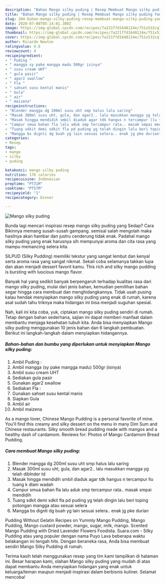 ```yaml
---
description: "Bahan Mango silky puding | Resep Membuat Mango silky puding Yang Mudah Dan Praktis"
title: "Bahan Mango silky puding | Resep Membuat Mango silky puding Yang Mudah Dan Praktis"
slug: 204-bahan-mango-silky-puding-resep-membuat-mango-silky-puding-yang-mudah-dan-praktis
date: 2020-07-08T05:14:01.380Z
image: https://img-global.cpcdn.com/recipes/7a221ffd1648124e/751x532cq70/mango-silky-puding-foto-resep-utama.jpg
thumbnail: https://img-global.cpcdn.com/recipes/7a221ffd1648124e/751x532cq70/mango-silky-puding-foto-resep-utama.jpg
cover: https://img-global.cpcdn.com/recipes/7a221ffd1648124e/751x532cq70/mango-silky-puding-foto-resep-utama.jpg
author: Ricardo Newton
ratingvalue: 4.6
reviewcount: 4
recipeingredient:
- " Puding "
- " mangga sy pake mangga madu 500gr isinya"
- " susu cream UHT"
- " gula pasir"
- " agar2 swallow"
- " Fla "
- " sahset susu kental manis"
- " Gula"
- " air"
- " maizena"
recipeinstructions:
- "Blender mangga dg 200ml susu uht smp halus lalu saring"
- "Masak 300ml susu uht, gula, dan agar2.. lalu masukkan mangga yg telah diblnder td"
- "Masak hingga mendidih smbil diaduk agar tdk hangus n tercampur llu tuang k dlam wadah"
- "Campur smua bahan fla lalu aduk smp tercampur rata.. masak smpai mendidih"
- "Tuang sdkit demi sdkit fla pd puding yg telah dingin lalu beri toping potongan mangga atau sesuai selera"
- "Mangga bs dignti dg buah yg lain sesuai selera.. enak jg pke durian"
categories:
- Resep
tags:
- mango
- silky
- puding

katakunci: mango silky puding 
nutrition: 176 calories
recipecuisine: Indonesian
preptime: "PT31M"
cooktime: "PT57M"
recipeyield: "1"
recipecategory: Dinner

---
```



![Mango silky puding](https://img-global.cpcdn.com/recipes/7a221ffd1648124e/751x532cq70/mango-silky-puding-foto-resep-utama.jpg)

Bunda lagi mencari inspirasi resep mango silky puding yang Sedap? Cara Bikinnya memang susah-susah gampang. semisal salah mengolah maka hasilnya akan hambar dan justru cenderung tidak enak. Padahal mango silky puding yang enak harusnya sih mempunyai aroma dan cita rasa yang mampu memancing selera kita.

SILPUD (Silky Pudding) memiliki tekstur yang sangat lembut dan kenyal serta aroma rasa yang sangat nikmat. Sekali coba selamanya takkan lupa dan akan menjadi dessert favorit kamu. This rich and silky mango pudding is bursting with luscious mango flavor.

Banyak hal yang sedikit banyak berpengaruh terhadap kualitas rasa dari mango silky puding, mulai dari jenis bahan, kemudian pemilihan bahan segar hingga cara membuat dan menghidangkannya. Tidak usah pusing kalau hendak menyiapkan mango silky puding yang enak di rumah, karena asal sudah tahu triknya maka hidangan ini bisa menjadi suguhan spesial.


Nah, kali ini kita coba, yuk, ciptakan mango silky puding sendiri di rumah. Tetap dengan bahan sederhana, sajian ini dapat memberi manfaat dalam membantu menjaga kesehatan tubuh kita. Anda bisa menyiapkan Mango silky puding menggunakan 10 jenis bahan dan 6 langkah pembuatan. Berikut ini langkah-langkah dalam menyiapkan hidangannya.

<!--inarticleads1-->

##### Bahan-bahan dan bumbu yang diperlukan untuk menyiapkan Mango silky puding:

1. Ambil  Puding :
1. Ambil  mangga (sy pake mangga madu) 500gr (isinya)
1. Ambil  susu cream UHT
1. Sediakan  gula pasir
1. Gunakan  agar2 swallow
1. Sediakan  Fla :
1. Gunakan  sahset susu kental manis
1. Siapkan  Gula
1. Ambil  air
1. Ambil  maizena


As a mango lover, Chinese Mango Pudding is a personal favorite of mine. You&#39;ll find this creamy and silky dessert on the menu in many Dim Sum and Chinese restaurants. Silky smooth bread pudding made with mangos and a healthy dash of cardamom. Reviews for: Photos of Mango Cardamom Bread Pudding. 

<!--inarticleads2-->

##### Cara membuat Mango silky puding:

1. Blender mangga dg 200ml susu uht smp halus lalu saring
1. Masak 300ml susu uht, gula, dan agar2.. lalu masukkan mangga yg telah diblnder td
1. Masak hingga mendidih smbil diaduk agar tdk hangus n tercampur llu tuang k dlam wadah
1. Campur smua bahan fla lalu aduk smp tercampur rata.. masak smpai mendidih
1. Tuang sdkit demi sdkit fla pd puding yg telah dingin lalu beri toping potongan mangga atau sesuai selera
1. Mangga bs dignti dg buah yg lain sesuai selera.. enak jg pke durian


Pudding Without Gelatin Recipes on Yummly Mango Pudding, Mango Pudding, Mango custard powder, mango, sugar, milk, mango. Scented Mango Pudding with Dried Lavender Flowers Foodista. Suara.com - Silky Pudding atau yang populer dengan nama Puyo Lava beberapa waktu belakangan ini tengah hits. Dengan beraneka rasa, Anda bisa membuat sendiri Mango Silky Pudding di rumah. 

Terima kasih telah menggunakan resep yang tim kami tampilkan di halaman ini. Besar harapan kami, olahan Mango silky puding yang mudah di atas dapat membantu Anda menyiapkan hidangan yang enak untuk keluarga/teman maupun menjadi inspirasi dalam berbisnis kuliner. Selamat mencoba!

